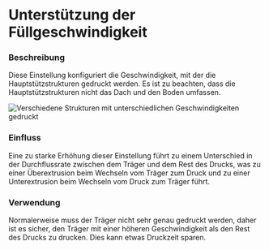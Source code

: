 Unterstützung der Füllgeschwindigkeit
====
### **Beschreibung**
Diese Einstellung konfiguriert die Geschwindigkeit, mit der die Hauptstützstrukturen gedruckt werden. Es ist zu beachten, dass die Hauptstützstrukturen nicht das Dach und den Boden umfassen.

![Verschiedene Strukturen mit unterschiedlichen Geschwindigkeiten gedruckt](../images/speed_difference.png)

### **Einfluss**
Eine zu starke Erhöhung dieser Einstellung führt zu einem Unterschied in der Durchflussrate zwischen dem Träger und dem Rest des Drucks, was zu einer Überextrusion beim Wechseln vom Träger zum Druck und zu einer Unterextrusion beim Wechseln vom Druck zum Träger führt.

### **Verwendung**
Normalerweise muss der Träger nicht sehr genau gedruckt werden, daher ist es sicher, den Träger mit einer höheren Geschwindigkeit als den Rest des Drucks zu drucken. Dies kann etwas Druckzeit sparen.